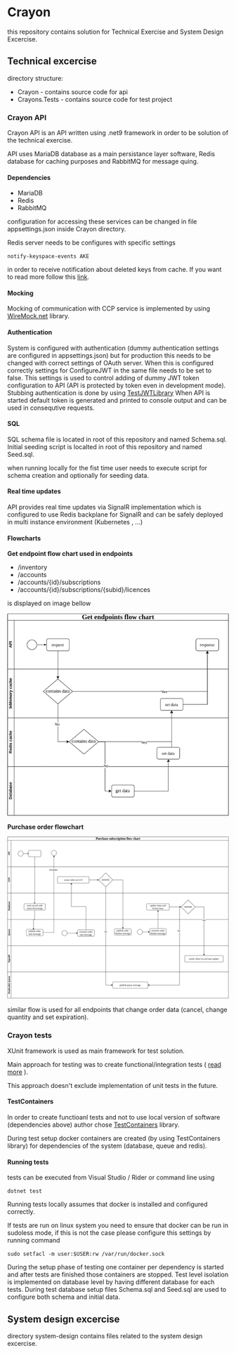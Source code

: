 # Crayon

this repository contains solution for Technical Exercise and System Design Excercise.

## Technical excercise

directory structure:
* Crayon - contains source code for api
* Crayons.Tests - contains source code for test project

### Crayon API

Crayon API is an API written using .net9 framework in order to be solution of the technical exercise.

API uses MariaDB database as a main persistance layer software, Redis database for caching purposes and RabbitMQ for message quing.

#### Dependencies
* MariaDB
* Redis
* RabbitMQ

configuration for accessing these services can be changed in file appsettings.json inside Crayon directory.

Redis server needs to be configures with specific settings
```
notify-keyspace-events AKE
```

in order to receive notification about deleted keys from cache.
If you want to read more follow this [link](https://www.dejandjenic.com/blogs/caching-exploration-in-dotnet.html).

#### Mocking

Mocking of communication with CCP service is implemented by using [WireMock.net](https://github.com/WireMock-Net/WireMock.Net) library.


#### Authentication

System is configured with authentication (dummy authentication settings are configured in appsettings.json) but for production this needs to be changed with correct settings of OAuth server.
When this is configured correctly settings for ConfigureJWT in the same file needs to be set to false.
This settings is used to control adding of dummy JWT token configuration to API (API is protected by token even in development mode).
Stubbing authentication is done by using [TestJWTLibrary](https://www.dejandjenic.com/projects/testjwtlibrary/index.html)
When API is started default token is generated and printed to console output and can be used in consequtive requests.

#### SQL

SQL schema file is located in root of this repository and named Schema.sql.
Initial seeding script is localted in root of this repository and named Seed.sql.

when running locally for the fist time user needs to execute script for schema creation and optionally for seeding data.

#### Real time updates

API provides real time updates via SignalR implementation which is configured to use Redis backplane for SignalR and can be safely deployed in multi instance environment (Kubernetes , ...)


#### Flowcharts

**Get endpoint flow chart used in endpoints**

* /inventory
* /accounts
* /accounts/{id}/subscriptions
* /accounts/{id}/subscriptions/{subid}/licences

is displayed on image bellow

![Get endpoints flow chart](charts/GetEndpointsFlowChart.png "get")


**Purchase order flowchart**

![Purchase flow chart](charts/Purchase.png "get")

similar flow is used for all endpoints that change order data (cancel, change quantity and set expiration).


### Crayon tests

XUnit framework is used as main framework for test solution.

Main approach for testing was to create functional/integration tests ( [read more](https://learn.microsoft.com/en-us/aspnet/core/test/integration-tests?view=aspnetcore-9.0) ).

This approach doesn't exclude implementation of unit tests in the future.

#### TestContainers

In order to create functioanl tests and not to use local version of software (dependencies above) author chose [TestContainers](https://dotnet.testcontainers.org//) library.

During test setup docker containers are created (by using TestContainers library) for dependencies of the system (database, queue and redis).

#### Running tests
tests can be executed from Visual Studio / Rider or command line using 
```
dotnet test
```

Running tests locally assumes that docker is installed and configured correctly.

If tests are run on linux system you need to ensure that docker can be run in sudoless mode, if this is not the case please configure this settings by running command

```
sudo setfacl -m user:$USER:rw /var/run/docker.sock
```

During the setup phase of testing one container per dependency is started and after tests are finished those containers are stopped.
Test level isolation is implemented on database level by having different database for each tests.
During test database setup files Schema.sql and Seed.sql are used to configure both schema and initial data.

## System design excercise

directory system-design contains files related to the system design excercise.
